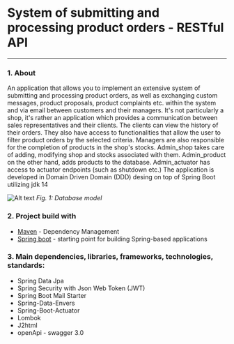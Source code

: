 # System of submitting and processing product orders - RESTful API
---
### 1. About

An application that allows you to implement an extensive system of submitting and processing product orders, as well as exchanging custom messages, product proposals, product complaints etc. within the system and via email between customers and their managers. It's not particularly a shop, it's rather an application which provides a communication between sales representatives and their clients. The clients can view the history of their orders. They also have access to functionalities that allow the user to filter product orders by the selected criteria. Managers are also responsible for the completion of products in the shop's stocks.
Admin_shop takes care of adding, modifying shop and stocks associated with them. Admin_product on the other hand, adds products to the database. Admin_actuator has access to actuator endpoints (such as shutdown etc.)
The application is developed in Domain Driven Domain (DDD) desing on top of Spring Boot utilizing jdk 14


![Alt text](https://i.imgur.com/fKkvDHD.png "EER DIAGRAM")
*Fig. 1: Database model*

### 2. Project build with

* [Maven](https://maven.apache.org/) - Dependency Management
* [Spring boot]() - starting point for building Spring-based applications


### 3. Main dependencies, libraries, frameworks, technologies, standards:
* Spring Data Jpa
* Spring Security with Json Web Token (JWT) 
* Spring Boot Mail Starter
* Spring-Data-Envers
* Spring-Boot-Actuator
* Lombok
* J2html
* openApi - swagger 3.0
